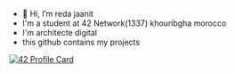 - 👋 Hi, I’m reda jaanit
- I'm a student at 42 Network(1337) khouribgha morocco 
- I'm architecte digital
- this github contains my projects

[![42 Profile Card](https://1337-readme.vercel.app/api/profile?cursus=42cursus&login=rjaanit)](https://github.com/mohouyizme/1337-readme)
